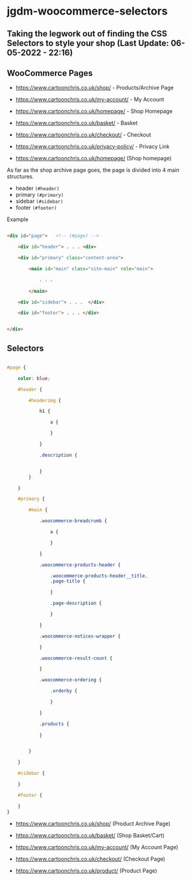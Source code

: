# jgdm-woocommerce-selectors

## Taking the legwork out of finding the CSS Selectors to style your shop (**Last Update:** 06-05-2022 - 22:16)


## WooCommerce Pages 


+ https://www.cartoonchris.co.uk/shop/ - Products/Archive Page
+ https://www.cartoonchris.co.uk/my-account/  - My Account
+ https://www.cartoonchris.co.uk/homepage/ - Shop Homepage
+ https://www.cartoonchris.co.uk/basket/ - Basket
+ https://www.cartoonchris.co.uk/checkout/ - Checkout
+ https://www.cartoonchris.co.uk/privacy-policy/ - Privacy Link


+ https://www.cartoonchris.co.uk/homepage/ (Shop homepage)



As far as the shop archive page goes, the page is divided into 4 main structures.

+ header  ```(#header)```
+ primary ```(#primary)```
+ sidebar ```(#sidebar)```
+ footer ```(#footer)```


Example

```html

<div id="page">   <!-- (#page) -->

    <div id="header"> . . . <div>

    <div id="primary" class="content-area">

        <main id="main" class="site-main" role="main">

            . . . 
        
        </main>

    <div id="sidebar"> . . .  </div>

    <div id="footer"> . . . </div>


</div>
```

## Selectors

```scss

#page {

    color: blue;

    #header {

        #headerimg {

            h1 {

                a {

                }

            }

            .description {


            }
        }

    }

    #primary {

        #main {

            .woocommerce-breadcrumb {

                a {

                }

            }

            .woocommerce-products-header {

                .woocommerce-products-header__title, 
                .page-title {

                }

                .page-description {

                }

            }

            .woocommerce-notices-wrapper {

            }

            .woocommerce-result-count {

            }

            .woocommerce-ordering {

                .orderby {

                }

            }

            .products {
                
            }


        }

    }

    #sidebar {

    }

    #footer {

    }
}
```

+ https://www.cartoonchris.co.uk/shop/ (Product Archive Page)

+ https://www.cartoonchris.co.uk/basket/ (Shop Basket/Cart)

+ https://www.cartoonchris.co.uk/my-account/ (My Account Page)

+ https://www.cartoonchris.co.uk/checkout/ (Checkout Page)

+ https://www.cartoonchris.co.uk/product/ (Product Page)


